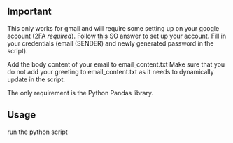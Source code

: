 ## Important
This only works for gmail and will require some setting up on your google account (2FA *required*).
Follow [this](https://stackoverflow.com/a/73214197) SO answer to set up your account.
Fill in your credentials (email (SENDER) and newly generated password in the script).

Add the body content of your email to email_content.txt
Make sure that you do not add your greeting to email_content.txt as it needs to dynamically update in the script.

The only requirement is the Python Pandas library.

## Usage
run the python script

